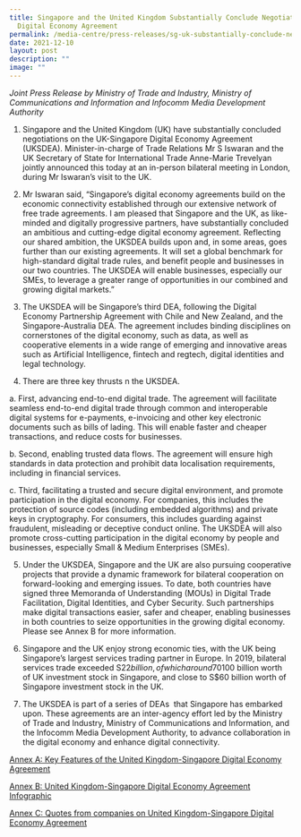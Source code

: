 ```yaml
---
title: Singapore and the United Kingdom Substantially Conclude Negotiations on a
  Digital Economy Agreement
permalink: /media-centre/press-releases/sg-uk-substantially-conclude-negotiations-digital-economy-agreement/
date: 2021-12-10
layout: post
description: ""
image: ""
---
```

_Joint Press Release by Ministry of Trade and Industry, Ministry of Communications and Information and Infocomm Media Development Authority_  
  
1. Singapore and the United Kingdom (UK) have substantially concluded negotiations on the UK-Singapore Digital Economy Agreement (UKSDEA). Minister-in-charge of Trade Relations Mr S Iswaran and the UK Secretary of State for International Trade Anne-Marie Trevelyan jointly announced this today at an in-person bilateral meeting in London, during Mr Iswaran’s visit to the UK.   
  
2. Mr Iswaran said, “Singapore’s digital economy agreements build on the economic connectivity established through our extensive network of free trade agreements. I am pleased that Singapore and the UK, as like-minded and digitally progressive partners, have substantially concluded an ambitious and cutting-edge digital economy agreement. Reflecting our shared ambition, the UKSDEA builds upon and, in some areas, goes further than our existing agreements. It will set a global benchmark for high-standard digital trade rules, and benefit people and businesses in our two countries. The UKSDEA will enable businesses, especially our SMEs, to leverage a greater range of opportunities in our combined and growing digital markets.”  
  
3. The UKSDEA will be Singapore’s third DEA, following the Digital Economy Partnership Agreement with Chile and New Zealand, and the Singapore-Australia DEA. The agreement includes binding disciplines on cornerstones of the digital economy, such as data, as well as cooperative elements in a wide range of emerging and innovative areas such as Artificial Intelligence, fintech and regtech, digital identities and legal technology.   
  
4. There are three key thrusts n the UKSDEA.  
  
a. First, advancing end-to-end digital trade. The agreement will facilitate seamless end-to-end digital trade through common and interoperable digital systems for e-payments, e-invoicing and other key electronic documents such as bills of lading. This will enable faster and cheaper transactions, and reduce costs for businesses.   
  
b. Second, enabling trusted data flows. The agreement will ensure high standards in data protection and prohibit data localisation requirements, including in financial services.   
  
c. Third, facilitating a trusted and secure digital environment, and promote participation in the digital economy. For companies, this includes the protection of source codes (including embedded algorithms) and private keys in cryptography. For consumers, this includes guarding against fraudulent, misleading or deceptive conduct online. The UKSDEA will also promote cross-cutting participation in the digital economy by people and businesses, especially Small & Medium Enterprises (SMEs).   
  
5. Under the UKSDEA, Singapore and the UK are also pursuing cooperative projects that provide a dynamic framework for bilateral cooperation on forward-looking and emerging issues. To date, both countries have signed three Memoranda of Understanding (MOUs) in Digital Trade Facilitation, Digital Identities, and Cyber Security. Such partnerships make digital transactions easier, safer and cheaper, enabling businesses in both countries to seize opportunities in the growing digital economy. Please see Annex B for more information.  
  
6. Singapore and the UK enjoy strong economic ties, with the UK being Singapore’s largest services trading partner in Europe. In 2019, bilateral services trade exceeded S$22 billion, of which around 70% could have been digitally delivered. The UK is also our second largest European investor and European investment destination, with over S$100 billion worth of UK investment stock in Singapore, and close to S$60 billion worth of Singapore investment stock in the UK.   
  
7. The UKSDEA is part of a series of DEAs  that Singapore has embarked upon. These agreements are an inter-agency effort led by the Ministry of Trade and Industry, Ministry of Communications and Information, and the Infocomm Media Development Authority, to advance collaboration in the digital economy and enhance digital connectivity.  
  
[Annex A: Key Features of the United Kingdom-Singapore Digital Economy Agreement]()

[Annex B: United Kingdom-Singapore Digital Economy Agreement Infographic]()  

[Annex C: Quotes from companies on United Kingdom-Singapore Digital Economy Agreement]()